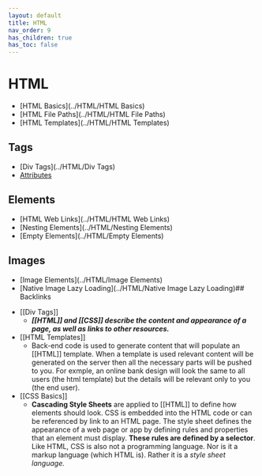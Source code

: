 ```yaml
---
layout: default
title: HTML
nav_order: 9
has_children: true
has_toc: false
---
```


# HTML

- [HTML Basics](../HTML/HTML Basics)
- [HTML File Paths](../HTML/HTML File Paths)
- [HTML Templates](../HTML/HTML Templates)

## Tags

- [Div Tags](../HTML/Div Tags)
- [Attributes](../HTML/Attributes)

## Elements

- [HTML Web Links](../HTML/HTML Web Links)
- [Nesting Elements](../HTML/Nesting Elements)
- [Empty Elements](../HTML/Empty Elements)

## Images

- [Image Elements](../HTML/Image Elements)
- [Native Image Lazy Loading](../HTML/Native Image Lazy Loading)## Backlinks

* [[Div Tags]]
  - **_[[HTML]] and [[CSS]] describe the content and appearance of a page, as well as links to other resources._**
* [[HTML Templates]]
  - Back-end code is used to generate content that will populate an [[HTML]] template. When a template is used relevant content will be generated on the server then all the necessary parts will be pushed to you. For exmple, an online bank design will look the same to all users (the html template) but the details will be relevant only to you (the end user).
* [[CSS Basics]]
  - **Cascading Style Sheets** are applied to [[HTML]] to define how elements should look. CSS is embedded into the HTML code or can be referenced by link to an HTML page. The style sheet defines the appearance of a web page or app by defining rules and properties that an element must display. **These rules are defined by a selector**. Like HTML, CSS is also not a programming language. Nor is it a markup language (which HTML is). Rather it is a _style sheet language._
